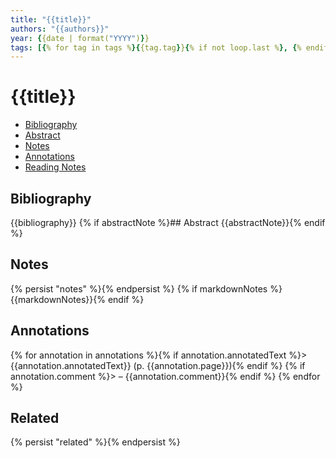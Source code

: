 ```yaml
---
title: "{{title}}"
authors: "{{authors}}"
year: {{date | format("YYYY")}}
tags: [{% for tag in tags %}{{tag.tag}}{% if not loop.last %}, {% endif %}{% endfor %}]
---
```

# {{title}}

- [Bibliography](#bibliography)
- [Abstract](#abstract)
- [Notes](#notes)
- [Annotations](#annotations)
- [Reading Notes](#reading-notes)

## Bibliography
{{bibliography}}
{% if abstractNote %}## Abstract
{{abstractNote}}{% endif %}
## Notes
{% persist "notes" %}{% endpersist %}
{% if markdownNotes %}{{markdownNotes}}{% endif %}

## Annotations
{% for annotation in annotations %}{% if annotation.annotatedText %}> {{annotation.annotatedText}} (p. {{annotation.page}}){% endif %}
{% if annotation.comment %}> – {{annotation.comment}}{% endif %}
{% endfor %}

## Related
{% persist "related" %}{% endpersist %}